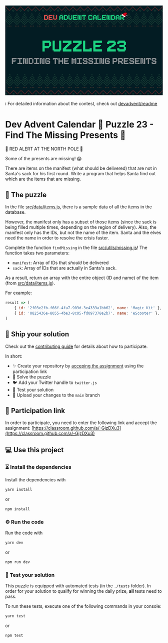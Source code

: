 ![](README.cover.jpg)

ℹ️ For detailed information about the contest, check out [devadvent/readme](https://github.com/devadvent/readme/)

# Dev Advent Calendar 🎅 Puzzle 23 - Find The Missing Presents 🎁

🚨 RED ALERT AT THE NORTH POLE 🚨

Some of the presents are missing! 😱

There are items on the manifest (what should be delivered) that are not in Santa's sack for his first round.
Write a program that helps Santa find out which are the items that are missing.

## 🧩 The puzzle

In the file [src/data/items.js](src/data/items.js), there is a sample data of all the items in the database.

However, the manifest only has a subset of those items (since the sack is being filled multiple times, depending on the region of delivery).
Also, the manifest only has the IDs, but not the name of the item. Santa and the elves need the name in order to resolve the crisis faster.

Complete the function `findMissing` in the file [src/utils/missing.js](src/utils/missing.js)!
The function takes two parameters:

-   `manifest`: Array of IDs that _should_ be delivered
-   `sack`: Array of IDs that are actually in Santa's sack.

As a result, return an array with the entire object (ID and name) of the item (from [src/data/items.js](src/data/items.js)).

For example:

```javascript
result => [
    { id: '2f03e2fb-f66f-4fa7-903d-3e4333a1bb62', name: 'Magic Kit' },
    { id: '0825436e-8055-4be3-8c05-fd097378e2b7', name: 'eScooter' },
]
```

## 🚢 Ship your solution

Check out the [contributing guide](https://github.com/devadvent/readme/blob/main/CONTRIBUTING.md) for details about how to participate.

In short:

-   ✨ Create your repository by [acceping the assignment](https://classroom.github.com/a/-GjzDXu3) using the participation link
-   🧩 Solve the puzzle
-   🐦 Add your Twitter handle to `twitter.js`
-   🤖 Test your solution
-   🚀 Upload your changes to the `main` branch

## 🔗 Participation link

In order to participate, you need to enter the following link and accept the assignment:
[https://classroom.github.com/a/-GjzDXu3](https://classroom.github.com/a/-GjzDXu3)

## 💻 Use this project

### ⏳ Install the dependencies

Install the dependencies with

```bash
yarn install
```

or

```bash
npm install
```

### ⚙️ Run the code

Run the code with

```bash
yarn dev
```

or

```bash
npm run dev
```

### 🤖 Test your solution

This puzzle is equipped with automated tests (in the `./tests` folder). In order for your solution to qualify for winning the daily prize, **all** tests need to pass.

To run these tests, execute one of the following commands in your console:

```bash
yarn test
```

or

```bash
npm test
```

```

```
